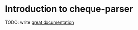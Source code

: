 # Introduction to cheque-parser

TODO: write [great documentation](http://jacobian.org/writing/what-to-write/)
